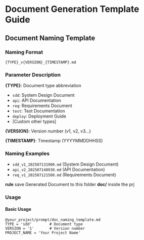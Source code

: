 # Document Generation Template Guide

## Document Naming Template

### Naming Format
```
{TYPE}_v{VERSION}_{TIMESTAMP}.md
```

### Parameter Description

**{TYPE}**: Document type abbreviation
- `sdd`: System Design Document
- `api`: API Documentation  
- `req`: Requirements Document
- `test`: Test Documentation
- `deploy`: Deployment Guide
- [Custom other types]

**{VERSION}**: Version number (v1, v2, v3...)

**{TIMESTAMP}**: Timestamp (YYYYMMDDHHSS)

### Naming Examples
- `sdd_v1_202507131900.md` (System Design Document)
- `api_v2_202507140930.md` (API Documentation)
- `req_v1_202507121500.md` (Requirements Document)

**rule**
save Generated Document  to this folder **doc/** inside the prj

### Usage

#### Basic Usage
```
@your_project/prompt/doc_naming_template.md 
TYPE = 'sdd'        # Document type 
VERSION = '1'       # Version number 
PROJECT_NAME = 'Your Project Name'
```